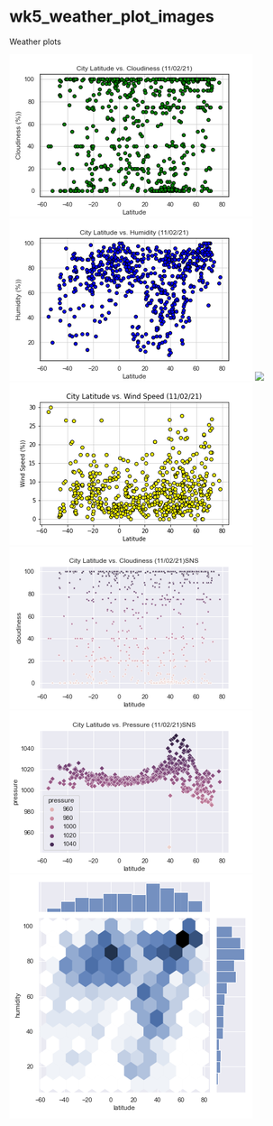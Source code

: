 # wk5_weather_plot_images
Weather plots

![](City%20Latitude%20vs%20Cloudiness.png)
![](City%20Latitude%20vs%20Humidity.png)
![](City%20Latitude%20vs%20Max20Temperature.png)
![](City%20Latitude%20vs%20Wind%20Speed.png)
![](City%20Latitude%20vs%20Cloudiness2.png)
![](City%20Latitude%20vs%20Pressure2.png)
![](City%20Latitude%20vs%20Humidty%20Joinplot.png)
